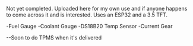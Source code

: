 Not yet completed. Uploaded here for my own use and if anyone happens to come across it and is interested. Uses an ESP32 and a 3.5 TFT.

-Fuel Gauge
-Coolant Gauge
-DS18B20 Temp Sensor
-Current Gear

--Soon to do TPMS when it's delivered